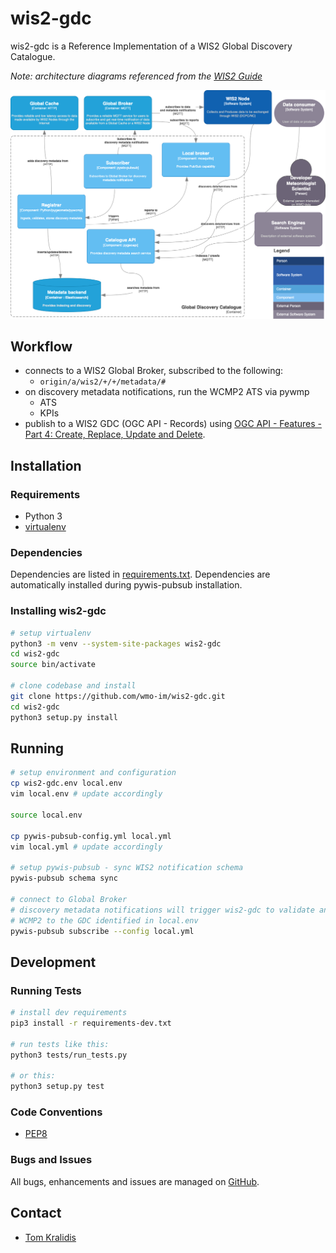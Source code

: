 # wis2-gdc

wis2-gdc is a Reference Implementation of a WIS2 Global Discovery Catalogue.

<em>Note: architecture diagrams referenced from the <a href="https://github.com/wmo-im/wis2-guide">WIS2 Guide</a></em>

<a href="https://github.com/wmo-im/wis2-guide/blob/main/guide/images/architecture/c4.component-gdc.png"><img alt="WIS2 GDC C4 component diagram" src="https://github.com/wmo-im/wis2-guide/raw/main/guide/images/architecture/c4.component-gdc.png" width="800"/></a>

## Workflow

- connects to a WIS2 Global Broker, subscribed to the following:
  - `origin/a/wis2/+/+/metadata/#`
- on discovery metadata notifications, run the WCMP2 ATS via pywmp
  - ATS
  - KPIs
- publish to a WIS2 GDC (OGC API - Records) using [OGC API - Features - Part 4: Create, Replace, Update and Delete](http://docs.ogc.org/DRAFTS/20-002.html).

## Installation

### Requirements
- Python 3
- [virtualenv](https://virtualenv.pypa.io)

### Dependencies
Dependencies are listed in [requirements.txt](requirements.txt). Dependencies
are automatically installed during pywis-pubsub installation.

### Installing wis2-gdc

```bash
# setup virtualenv
python3 -m venv --system-site-packages wis2-gdc
cd wis2-gdc
source bin/activate

# clone codebase and install
git clone https://github.com/wmo-im/wis2-gdc.git
cd wis2-gdc
python3 setup.py install
```

## Running

```bash
# setup environment and configuration
cp wis2-gdc.env local.env
vim local.env # update accordingly

source local.env

cp pywis-pubsub-config.yml local.yml
vim local.yml # update accordingly

# setup pywis-pubsub - sync WIS2 notification schema
pywis-pubsub schema sync

# connect to Global Broker
# discovery metadata notifications will trigger wis2-gdc to validate and publish
# WCMP2 to the GDC identified in local.env
pywis-pubsub subscribe --config local.yml
```

## Development

### Running Tests

```bash
# install dev requirements
pip3 install -r requirements-dev.txt

# run tests like this:
python3 tests/run_tests.py

# or this:
python3 setup.py test
```

### Code Conventions

* [PEP8](https://www.python.org/dev/peps/pep-0008)

### Bugs and Issues

All bugs, enhancements and issues are managed on [GitHub](https://github.com/wmo-im/wis2-gdc/issues).

## Contact

* [Tom Kralidis](https://github.com/tomkralidis)

